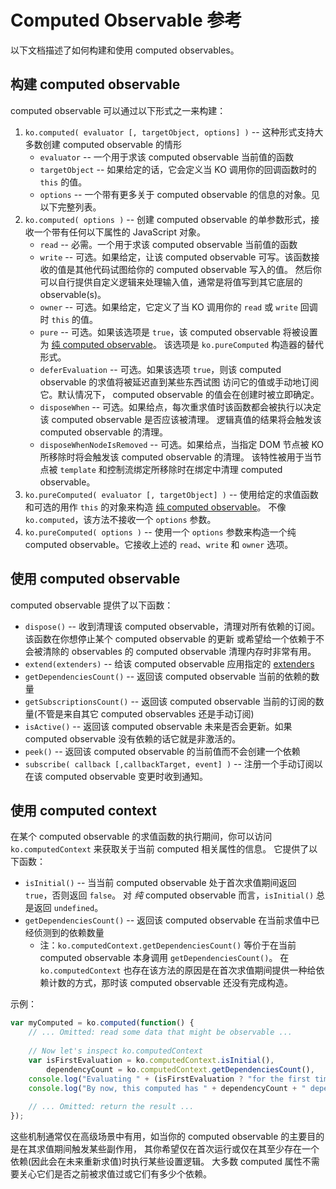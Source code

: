 # Computed Observable 参考

以下文档描述了如何构建和使用 computed observables。

## 构建 computed observable

computed observable 可以通过以下形式之一来构建：

1. `ko.computed( evaluator [, targetObject, options] )` -- 这种形式支持大多数创建 computed observable 的情形
   * `evaluator` -- 一个用于求该 computed observable 当前值的函数
   * `targetObject` -- 如果给定的话，它会定义当 KO 调用你的回调函数时的 `this` 的值。
   * `options` -- 一个带有更多关于 computed observable 的信息的对象。见以下完整列表。
2. `ko.computed( options )` -- 创建 computed observable 的单参数形式，接收一个带有任何以下属性的 JavaScript 对象。
   * `read` -- 必需。一个用于求该 computed observable 当前值的函数
   * `write` -- 可选。如果给定，让该 computed observable 可写。该函数接收的值是其他代码试图给你的 computed observable 写入的值。
然后你可以自行提供自定义逻辑来处理输入值，通常是将值写到其它底层的 observable(s)。
   * `owner` -- 可选。如果给定，它定义了当 KO 调用你的 `read` 或 `write` 回调时 `this` 的值。
   * `pure` -- 可选。如果该选项是 `true`，该 computed observable 将被设置为 [纯 computed observable](./computed-pure.md)。
该选项是 `ko.pureComputed` 构造器的替代形式。
   * `deferEvaluation` -- 可选。如果该选项 `true`，则该 computed observable 的求值将被延迟直到某些东西试图
访问它的值或手动地订阅它。默认情况下， computed observable 的值会在创建时被立即确定。
   * `disposeWhen` -- 可选。如果给点，每次重求值时该函数都会被执行以决定该 computed observable 是否应该被清理。
逻辑真值的结果将会触发该 computed observable 的清理。
   * `disposeWhenNodeIsRemoved` -- 可选。如果给点，当指定 DOM 节点被 KO 所移除时将会触发该 computed observable 的清理。
该特性被用于当节点被 `template` 和控制流绑定所移除时在绑定中清理 computed observable。
3. `ko.pureComputed( evaluator [, targetObject] )` -- 使用给定的求值函数和可选的用作 `this` 的对象来构造 [纯 computed observable](./computed-pure.md)。
不像 `ko.computed`，该方法不接收一个 `options` 参数。
4. `ko.pureComputed( options )` -- 使用一个 `options` 参数来构造一个纯 computed observable。它接收上述的 `read`、`write` 和 `owner` 选项。

## 使用 computed observable

computed observable 提供了以下函数：

* `dispose()` -- 收到清理该 computed observable，清理对所有依赖的订阅。该函数在你想停止某个 computed observable 的更新
或希望给一个依赖于不会被清除的 observables 的 computed observable 清理内存时非常有用。
* `extend(extenders)` -- 给该 computed observable 应用指定的 [extenders](./extenders.md)
* `getDependenciesCount()` -- 返回该 computed observable 当前的依赖的数量
* `getSubscriptionsCount()` -- 返回该 computed observable 当前的订阅的数量(不管是来自其它 computed observables 还是手动订阅)
* `isActive()` -- 返回该 computed observable 未来是否会更新。如果 computed observable 没有依赖的话它就是非激活的。
* `peek()` -- 返回该 computed observable 的当前值而不会创建一个依赖
* `subscribe( callback [,callbackTarget, event] )` -- 注册一个手动订阅以在该 computed observable 变更时收到通知。

## 使用 computed context

在某个 computed observable 的求值函数的执行期间，你可以访问 `ko.computedContext` 来获取关于当前 computed 相关属性的信息。
它提供了以下函数：

* `isInitial()` -- 当当前 computed observable 处于首次求值期间返回 `true`，否则返回 `false`。
对 *纯* computed observable 而言，`isInitial()` 总是返回 `undefined`。
* `getDependenciesCount()` -- 返回该 computed observable 在当前求值中已经侦测到的依赖数量
   * 注：`ko.computedContext.getDependenciesCount()` 等价于在当前 computed observable 本身调用 `getDependenciesCount()`。
在 `ko.computedContext` 也存在该方法的原因是在首次求值期间提供一种给依赖计数的方式，那时该 computed observable 还没有完成构造。

示例：

```javascript
var myComputed = ko.computed(function() {
    // ... Omitted: read some data that might be observable ...
 
    // Now let's inspect ko.computedContext
    var isFirstEvaluation = ko.computedContext.isInitial(),
        dependencyCount = ko.computedContext.getDependenciesCount(),
    console.log("Evaluating " + (isFirstEvaluation ? "for the first time" : "again"));
    console.log("By now, this computed has " + dependencyCount + " dependencies");
 
    // ... Omitted: return the result ...
});
```

这些机制通常仅在高级场景中有用，如当你的 computed observable 的主要目的是在其求值期间触发某些副作用，
其你希望仅在首次运行或仅在其至少存在一个依赖(因此会在未来重新求值)时执行某些设置逻辑。
大多数 computed 属性不需要关心它们是否之前被求值过或它们有多少个依赖。
